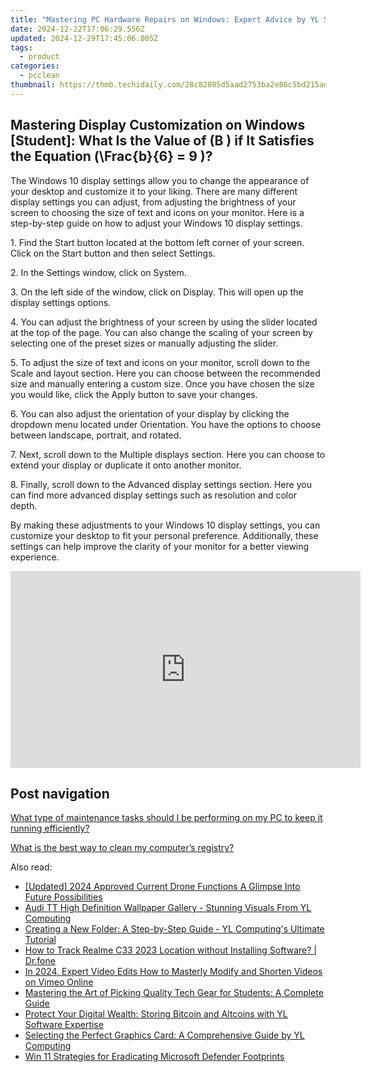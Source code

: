```yaml
---
title: "Mastering PC Hardware Repairs on Windows: Expert Advice by YL Software Professionals"
date: 2024-12-22T17:06:29.556Z
updated: 2024-12-29T17:45:06.005Z
tags:
  - product
categories:
  - pcclean
thumbnail: https://thmb.techidaily.com/28c82805d5aad2753ba2e86c5bd215ad19bda09a59f6f42053f6caef86f2a202.jpg
---
```


## Mastering Display Customization on Windows [Student]: What Is the Value of \(B \) if It Satisfies the Equation \(\Frac{b}{6} = 9 \)?

The Windows 10 display settings allow you to change the appearance of your desktop and customize it to your liking. There are many different display settings you can adjust, from adjusting the brightness of your screen to choosing the size of text and icons on your monitor. Here is a step-by-step guide on how to adjust your Windows 10 display settings. 

1\. Find the Start button located at the bottom left corner of your screen. Click on the Start button and then select Settings.

2\. In the Settings window, click on System.

3\. On the left side of the window, click on Display. This will open up the display settings options. 

4\. You can adjust the brightness of your screen by using the slider located at the top of the page. You can also change the scaling of your screen by selecting one of the preset sizes or manually adjusting the slider.

5\. To adjust the size of text and icons on your monitor, scroll down to the Scale and layout section. Here you can choose between the recommended size and manually entering a custom size. Once you have chosen the size you would like, click the Apply button to save your changes.

6\. You can also adjust the orientation of your display by clicking the dropdown menu located under Orientation. You have the options to choose between landscape, portrait, and rotated.

7\. Next, scroll down to the Multiple displays section. Here you can choose to extend your display or duplicate it onto another monitor.

8\. Finally, scroll down to the Advanced display settings section. Here you can find more advanced display settings such as resolution and color depth. 

By making these adjustments to your Windows 10 display settings, you can customize your desktop to fit your personal preference. Additionally, these settings can help improve the clarity of your monitor for a better viewing experience.

<!-- affiliate ads begin -->
<iframe width="560" height="315" src="https://www.youtube.com/embed/qfCSLAhd4FY?si=CUBztmilaeAwl1lw" title="YouTube video player" frameborder="0" allow="accelerometer; autoplay; clipboard-write; encrypted-media; gyroscope; picture-in-picture; web-share" referrerpolicy="strict-origin-when-cross-origin" allowfullscreen></iframe>
<!-- affiliate ads end -->

## Post navigation

[What type of maintenance tasks should I be performing on my PC to keep it running efficiently?](https://tools.techidaily.com/pcclean/products/)

[What is the best way to clean my computer’s registry?](https://tools.techidaily.com/pcclean/products/)

<ins class="adsbygoogle"
     style="display:block"
     data-ad-format="autorelaxed"
     data-ad-client="ca-pub-7571918770474297"
     data-ad-slot="1223367746"></ins>

<ins class="adsbygoogle"
     style="display:block"
     data-ad-client="ca-pub-7571918770474297"
     data-ad-slot="8358498916"
     data-ad-format="auto"
     data-full-width-responsive="true"></ins>

<span class="atpl-alsoreadstyle">Also read:</span>
<div><ul>
<li><a href="https://fox-http.techidaily.com/updated-2024-approved-current-drone-functions-a-glimpse-into-future-possibilities/"><u>[Updated] 2024 Approved Current Drone Functions A Glimpse Into Future Possibilities</u></a></li>
<li><a href="https://win-cloud.techidaily.com/audi-tt-high-definition-wallpaper-gallery-stunning-visuals-from-yl-computing/"><u>Audi TT High Definition Wallpaper Gallery - Stunning Visuals From YL Computing</u></a></li>
<li><a href="https://win-cloud.techidaily.com/creating-a-new-folder-a-step-by-step-guide-yl-computings-ultimate-tutorial/"><u>Creating a New Folder: A Step-by-Step Guide - YL Computing's Ultimate Tutorial</u></a></li>
<li><a href="https://android-location-track.techidaily.com/how-to-track-realme-c33-2023-location-without-installing-software-drfone-by-drfone-virtual-android/"><u>How to Track Realme C33 2023 Location without Installing Software? | Dr.fone</u></a></li>
<li><a href="https://vimeo-videos.techidaily.com/in-2024-expert-video-edits-how-to-masterly-modify-and-shorten-videos-on-vimeo-online/"><u>In 2024, Expert Video Edits How to Masterly Modify and Shorten Videos on Vimeo Online</u></a></li>
<li><a href="https://tech-recovery.techidaily.com/mastering-the-art-of-picking-quality-tech-gear-for-students-a-complete-guide/"><u>Mastering the Art of Picking Quality Tech Gear for Students: A Complete Guide</u></a></li>
<li><a href="https://win-cloud.techidaily.com/protect-your-digital-wealth-storing-bitcoin-and-altcoins-with-yl-software-expertise/"><u>Protect Your Digital Wealth: Storing Bitcoin and Altcoins with YL Software Expertise</u></a></li>
<li><a href="https://win-cloud.techidaily.com/selecting-the-perfect-graphics-card-a-comprehensive-guide-by-yl-computing/"><u>Selecting the Perfect Graphics Card: A Comprehensive Guide by YL Computing</u></a></li>
<li><a href="https://win11.techidaily.com/win-11-strategies-for-eradicating-microsoft-defender-footprints/"><u>Win 11 Strategies for Eradicating Microsoft Defender Footprints</u></a></li>
</ul></div>

